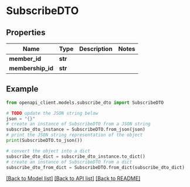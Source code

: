 # SubscribeDTO


## Properties

Name | Type | Description | Notes
------------ | ------------- | ------------- | -------------
**member_id** | **str** |  | 
**membership_id** | **str** |  | 

## Example

```python
from openapi_client.models.subscribe_dto import SubscribeDTO

# TODO update the JSON string below
json = "{}"
# create an instance of SubscribeDTO from a JSON string
subscribe_dto_instance = SubscribeDTO.from_json(json)
# print the JSON string representation of the object
print(SubscribeDTO.to_json())

# convert the object into a dict
subscribe_dto_dict = subscribe_dto_instance.to_dict()
# create an instance of SubscribeDTO from a dict
subscribe_dto_from_dict = SubscribeDTO.from_dict(subscribe_dto_dict)
```
[[Back to Model list]](../README.md#documentation-for-models) [[Back to API list]](../README.md#documentation-for-api-endpoints) [[Back to README]](../README.md)


